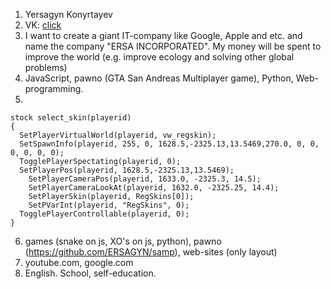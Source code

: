 1. Yersagyn Konyrtayev
2. VK: [click](vk.com/the.ersa)
3. I want to create a giant IT-company like Google, Apple and etc. and name the company "ERSA INCORPORATED". My money will be spent to improve the world (e.g. improve ecology and solving other global problems)
4. JavaScript, pawno (GTA San Andreas Multiplayer game), Python, Web-programming.
5.
```pawno
stock select_skin(playerid)
{
  SetPlayerVirtualWorld(playerid, vw_regskin);
  SetSpawnInfo(playerid, 255, 0, 1628.5,-2325.13,13.5469,270.0, 0, 0, 0, 0, 0, 0);
  TogglePlayerSpectating(playerid, 0);
  SetPlayerPos(playerid, 1628.5,-2325.13,13.5469);
	SetPlayerCameraPos(playerid, 1633.0, -2325.3, 14.5);
	SetPlayerCameraLookAt(playerid, 1632.0, -2325.25, 14.4);
	SetPlayerSkin(playerid, RegSkins[0]);
	SetPVarInt(playerid, "RegSkins", 0);
  TogglePlayerControllable(playerid, 0);
}
```
6. games (snake on js, XO's on js, python), pawno (https://github.com/ERSAGYN/samp), web-sites (only layout)
7. youtube.com, google.com
8. English. School, self-education.
